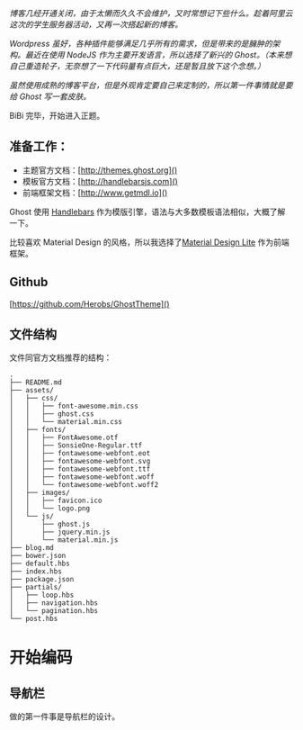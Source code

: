 *博客几经开通关闭，由于太懒而久久不会维护，又时常想记下些什么。趁着阿里云这次的学生服务器活动，又再一次搭起新的博客。*

*Wordpress 虽好，各种插件能够满足几乎所有的需求，但是带来的是臃肿的架构。最近在使用 NodeJS 作为主要开发语言，所以选择了新兴的 Ghost。（本来想自己重造轮子，无奈想了一下代码量有点巨大，还是暂且放下这个念想。）*

*虽然使用成熟的博客平台，但是外观肯定要自己来定制的，所以第一件事情就是要给 Ghost 写一套皮肤。*

BiBi 完毕，开始进入正题。

准备工作：
--------

* 主题官方文档：[http://themes.ghost.org]()
* 模板官方文档：[http://handlebarsjs.com]()
* 前端框架文档：[http://www.getmdl.io]()

Ghost 使用 [Handlebars](http://handlebarsjs.com) 作为模版引擎，语法与大多数模板语法相似，大概了解一下。

比较喜欢 Material Design 的风格，所以我选择了[Material Design Lite](http://www.getmdl.io) 作为前端框架。

Github
------

[https://github.com/Herobs/GhostTheme]()

文件结构
-------

文件同官方文档推荐的结构：

    .
    ├── README.md
    ├── assets/
    │   ├── css/
    │   │   ├── font-awesome.min.css
    │   │   ├── ghost.css
    │   │   └── material.min.css
    │   ├── fonts/
    │   │   ├── FontAwesome.otf
    │   │   ├── SonsieOne-Regular.ttf
    │   │   ├── fontawesome-webfont.eot
    │   │   ├── fontawesome-webfont.svg
    │   │   ├── fontawesome-webfont.ttf
    │   │   ├── fontawesome-webfont.woff
    │   │   └── fontawesome-webfont.woff2
    │   ├── images/
    │   │   ├── favicon.ico
    │   │   └── logo.png
    │   └── js/
    │       ├── ghost.js
    │       ├── jquery.min.js
    │       └── material.min.js
    ├── blog.md
    ├── bower.json
    ├── default.hbs
    ├── index.hbs
    ├── package.json
    ├── partials/
    │   ├── loop.hbs
    │   ├── navigation.hbs
    │   └── pagination.hbs
    └── post.hbs

开始编码
========

导航栏
-----

做的第一件事是导航栏的设计。
